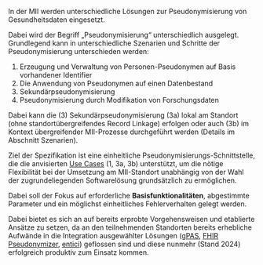 In der MII werden unterschiedliche Lösungen zur Pseudonymisierung von Gesundheitsdaten eingesetzt.

Dabei wird der Begriff „Pseudonymisierung“ unterschiedlich ausgelegt. Grundlegend kann in unterschiedliche Szenarien und Schritte der Pseudonymisierung unterschieden werden:
1. Erzeugung und Verwaltung von Personen-Pseudonymen auf Basis vorhandener Identifier
2. Die Anwendung von Pseudonymen auf einen Datenbestand
3. Sekundärpseudonymisierung
4. Pseudonymisierung durch Modifikation von Forschungsdaten

Dabei kann die (3) Sekundärpseudonymisierung (3a) lokal am Standort (ohne standortübergreifendes Record Linkage) erfolgen oder auch (3b) im Kontext übergreifender MII-Prozesse durchgeführt werden (Details im Abschnitt Szenarien).

Ziel der Spezifikation ist eine einheitliche Pseudonymisierungs-Schnittstelle, die die anvisierten [Use Cases](UseCases.html) (1, 3a, 3b) unterstützt, um die nötige Flexibilität bei der Umsetzung am MII-Standort unabhängig von der Wahl der zugrundeliegenden Softwarelösung grundsätzlich zu ermöglichen.

Dabei soll der Fokus auf erforderliche **Basisfunktionalitäten**, abgestimmte Parameter und ein möglichst einheitliches Fehlerverhalten gelegt werden.

Dabei bietet es sich an auf bereits erprobte Vorgehensweisen und etablierte Ansätze zu setzen, da an den teilnehmenden Standorten bereits erhebliche Aufwände in die Integration ausgewählter Lösungen ([gPAS](https://ths-greifswald.de/gpas/#verbreitung), [FHIR Pseudonymizer](https://github.com/miracum/fhir-pseudonymizer), [entici](https://gitlab.com/mri-tum/aiim/entici)) geflossen sind und diese nunmehr (Stand 2024) erfolgreich produktiv zum Einsatz kommen.
